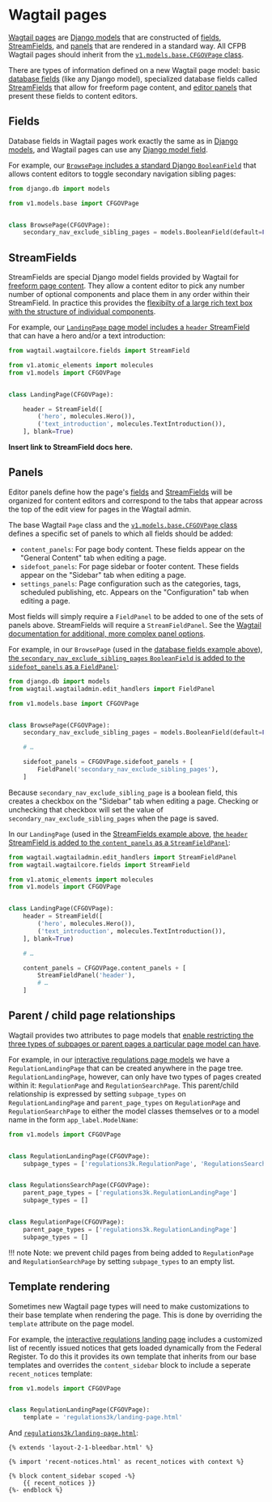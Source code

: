 # Wagtail pages

[Wagtail pages](http://docs.wagtail.io/en/v1.13.4/topics/pages.html) are 
[Django models](https://docs.djangoproject.com/en/1.11/topics/db/models/) 
that are constructed of 
[fields](#fields), [StreamFields](#streamfields), and [panels](#panels) 
that are rendered in a standard way. 
All CFPB Wagtail pages should inherit from the 
[`v1.models.base.CFGOVPage` class](https://github.com/cfpb/cfgov-refresh/blob/master/cfgov/v1/models/base.py).

There are types of information defined on a new Wagtail page model: 
basic [database fields](#fields) (like any Django model), 
specialized database fields called [StreamFields](#streamfields) that allow for freeform page content, 
and [editor panels](#panels) that present these fields to content editors. 

## Fields

Database fields in Wagtail pages work exactly the same as in 
[Django models](https://docs.djangoproject.com/en/1.11/topics/db/models/#fields), 
and Wagtail pages can use any [Django model field](https://docs.djangoproject.com/en/1.11/ref/models/fields/). 

For example, our 
[`BrowsePage` includes a standard Django `BooleanField`](https://github.com/cfpb/cfgov-refresh/blob/master/cfgov/v1/models/browse_page.py) 
that allows content editors to toggle secondary navigation sibling pages:

```python
from django.db import models

from v1.models.base import CFGOVPage


class BrowsePage(CFGOVPage):
    secondary_nav_exclude_sibling_pages = models.BooleanField(default=False)
```

## StreamFields

StreamFields are special Django model fields provided by Wagtail for 
[freeform page content](https://docs.wagtail.io/en/v1.13.4/topics/streamfield.html). 
They allow a content editor to pick any number number of optional components
and place them in any order within their StreamField. 
In practice this provides the 
[flexibilty of a large rich text box with the structure of individual components](https://torchbox.com/blog/rich-text-fields-and-faster-horses/).

For example, our [`LandingPage` page model includes a `header` StreamField](https://github.com/cfpb/cfgov-refresh/blob/master/cfgov/v1/models/landing_page.py) that can have a hero and/or a text introduction:

```python
from wagtail.wagtailcore.fields import StreamField

from v1.atomic_elements import molecules
from v1.models import CFGOVPage


class LandingPage(CFGOVPage):

    header = StreamField([
        ('hero', molecules.Hero()),
        ('text_introduction', molecules.TextIntroduction()),
    ], blank=True)
```

**Insert link to StreamField docs here.**

## Panels

Editor panels define how the page's [fields](#fields) and [StreamFields](#streamfields) will be organized for content editors 
and correspond to the tabs that appear across the top of the edit view for pages in the Wagtail admin.

The base Wagtail `Page` class and the [`v1.models.base.CFGOVPage` class](https://github.com/cfpb/cfgov-refresh/blob/master/cfgov/v1/models/base.py#L60) 
defines a specific set of panels to which all fields should be added:

- `content_panels`:
  For page body content.
  These fields appear on the "General Content" tab when editing a page. 
- `sidefoot_panels`:
  For page sidebar or footer content.
  These fields appear on the "Sidebar" tab when editing a page. 
- `settings_panels`:
  Page configuration such as the categories, tags, scheduled publishing, etc.
  Appears on the "Configuration" tab when editing a page. 

Most fields will simply require a `FieldPanel` to be added to one of the sets of panels above. 
StreamFields will require a `StreamFieldPanel`. 
See the [Wagtail documentation for additional, more complex panel options](https://docs.wagtail.io/en/v1.13.4/topics/pages.html#editor-panels).

For example, in our `BrowsePage` (used in the [database fields example above](#fields)),
[the `secondary_nav_exclude_sibling_pages` `BooleanField` is added to the `sidefoot_panels` as a `FieldPanel`](https://github.com/cfpb/cfgov-refresh/blob/master/cfgov/v1/models/browse_page.py#L63):

```python
from django.db import models
from wagtail.wagtailadmin.edit_handlers import FieldPanel

from v1.models.base import CFGOVPage


class BrowsePage(CFGOVPage):
    secondary_nav_exclude_sibling_pages = models.BooleanField(default=False)

    # …

    sidefoot_panels = CFGOVPage.sidefoot_panels + [
        FieldPanel('secondary_nav_exclude_sibling_pages'),
    ]
```

Because `secondary_nav_exclude_sibling_page` is a boolean field, 
this creates a checkbox on the "Sidebar" tab when editing a page.
Checking or unchecking that checkbox will set the value of `secondary_nav_exclude_sibling_pages` when the page is saved.

In our `LandingPage` (used in the [StreamFields example above](#streamfields), 
[the `header` StreamField is added to the `content_panels` as a `StreamFieldPanel`](https://github.com/cfpb/cfgov-refresh/blob/master/cfgov/v1/models/landing_page.py#L31):

```python
from wagtail.wagtailadmin.edit_handlers import StreamFieldPanel
from wagtail.wagtailcore.fields import StreamField

from v1.atomic_elements import molecules
from v1.models import CFGOVPage


class LandingPage(CFGOVPage):
    header = StreamField([
        ('hero', molecules.Hero()),
        ('text_introduction', molecules.TextIntroduction()),
    ], blank=True)

    # …

    content_panels = CFGOVPage.content_panels + [
        StreamFieldPanel('header'),
        # …
    ]
```

## Parent / child page relationships

Wagtail provides two attributes to page models that 
[enable restricting the three types of subpages or parent pages a particular page model can have](https://docs.wagtail.io/en/v1.13.4/topics/pages.html#parent-page-subpage-type-rules). 

For example, in our [interactive regulations page models](https://github.com/cfpb/cfgov-refresh/blob/master/cfgov/regulations3k/models/pages.py#L138) 
we have a `RegulationLandingPage` that can be created anywhere in the page tree. 
`RegulationLandingPage`, however, can only have two types of pages created within it: 
`RegulationPage` and `RegulationSearchPage`. 
This parent/child relationship is expressed by setting `subpage_types` on `RegulationLandingPage`
and `parent_page_types` on `RegulationPage` and `RegulationSearchPage` 
to either the model classes themselves or to a model name in the form `app_label.ModelName`:

```python
from v1.models import CFGOVPage


class RegulationLandingPage(CFGOVPage):
    subpage_types = ['regulations3k.RegulationPage', 'RegulationsSearchPage']


class RegulationsSearchPage(CFGOVPage):
    parent_page_types = ['regulations3k.RegulationLandingPage']
    subpage_types = []


class RegulationPage(CFGOVPage):
    parent_page_types = ['regulations3k.RegulationLandingPage']
    subpage_types = []
```

!!! note 
    Note: we prevent child pages from being added to `RegulationPage` and `RegulationSearchPage` 
    by setting `subpage_types` to an empty list.

## Template rendering

Sometimes new Wagtail page types will need to make customizations to their base template when rendering the page.
This is done by overriding the `template` attribute on the page model.

For example, the [interactive regulations landing page](https://github.com/cfpb/cfgov-refresh/blob/master/cfgov/regulations3k/models/pages.py#L138) 
includes a customized list of recently issued notices that gets loaded dynamically from the Federal Register. 
To do this it provides its own template that inherits from our base templates 
and overrides the `content_sidebar` block to include a seperate `recent_notices` template:

```python
from v1.models import CFGOVPage


class RegulationLandingPage(CFGOVPage):
    template = 'regulations3k/landing-page.html'
```

And [`regulations3k/landing-page.html`](https://github.com/cfpb/cfgov-refresh/blob/master/cfgov/regulations3k/jinja2/regulations3k/landing-page.html#L5):

```jinja2
{% extends 'layout-2-1-bleedbar.html' %}

{% import 'recent-notices.html' as recent_notices with context %}

{% block content_sidebar scoped -%}
    {{ recent_notices }}
{%- endblock %}
```
